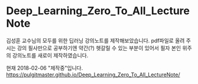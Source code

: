 # Deep_Learning_Zero_To_All_LectureNote
김성훈 교수님의 모두를 위한 딥러닝 강의노트를 제작해보았습니다.
pdf파일로 올려 주시는 강의 필사만으로 공부하기엔 약간(?) 헷갈릴 수 있는 부분이 있어서 필자 본인 위주의 강의노트를 새로이 제작하였습니다.

현재 2018-02-06 "제작중"입니다.
https://pulgitmaster.github.io/Deep_Learning_Zero_To_All_LectureNote/